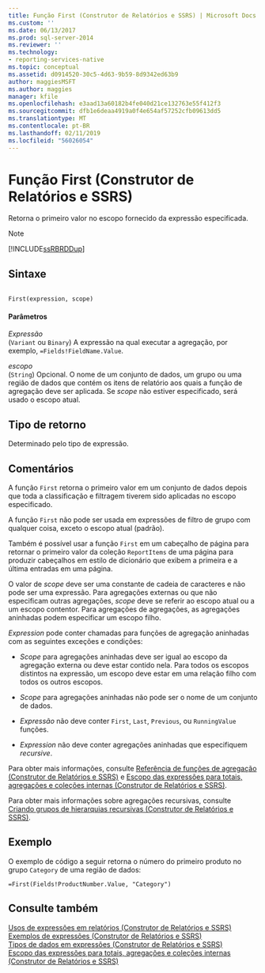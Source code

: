 ```yaml
---
title: Função First (Construtor de Relatórios e SSRS) | Microsoft Docs
ms.custom: ''
ms.date: 06/13/2017
ms.prod: sql-server-2014
ms.reviewer: ''
ms.technology:
- reporting-services-native
ms.topic: conceptual
ms.assetid: d0914520-30c5-4d63-9b59-8d9342ed63b9
author: maggiesMSFT
ms.author: maggies
manager: kfile
ms.openlocfilehash: e3aad13a60182b4fe040d21ce132763e55f412f3
ms.sourcegitcommit: dfb1e6deaa4919a0f4e654af57252cfb09613dd5
ms.translationtype: MT
ms.contentlocale: pt-BR
ms.lasthandoff: 02/11/2019
ms.locfileid: "56026054"
---
```

# <a name="first-function-report-builder-and-ssrs"></a>Função First (Construtor de Relatórios e SSRS)
  Retorna o primeiro valor no escopo fornecido da expressão especificada.  
  
> [!NOTE]  
>  [!INCLUDE[ssRBRDDup](../../includes/ssrbrddup-md.md)]  
  
## <a name="syntax"></a>Sintaxe  
  
```  
  
First(expression, scope)  
```  
  
#### <a name="parameters"></a>Parâmetros  
 *Expressão*  
 (`Variant` ou `Binary`) A expressão na qual executar a agregação, por exemplo, `=Fields!FieldName.Value`.  
  
 *escopo*  
 (`String`) Opcional. O nome de um conjunto de dados, um grupo ou uma região de dados que contém os itens de relatório aos quais a função de agregação deve ser aplicada. Se *scope* não estiver especificado, será usado o escopo atual.  
  
## <a name="return-type"></a>Tipo de retorno  
 Determinado pelo tipo de expressão.  
  
## <a name="remarks"></a>Comentários  
 A função `First` retorna o primeiro valor em um conjunto de dados depois que toda a classificação e filtragem tiverem sido aplicadas no escopo especificado.  
  
 A função `First` não pode ser usada em expressões de filtro de grupo com qualquer coisa, exceto o escopo atual (padrão).  
  
 Também é possível usar a função `First` em um cabeçalho de página para retornar o primeiro valor da coleção `ReportItems` de uma página para produzir cabeçalhos em estilo de dicionário que exibem a primeira e a última entradas em uma página.  
  
 O valor de *scope* deve ser uma constante de cadeia de caracteres e não pode ser uma expressão. Para agregações externas ou que não especificam outras agregações, *scope* deve se referir ao escopo atual ou a um escopo contentor. Para agregações de agregações, as agregações aninhadas podem especificar um escopo filho.  
  
 *Expression* pode conter chamadas para funções de agregação aninhadas com as seguintes exceções e condições:  
  
-   *Scope* para agregações aninhadas deve ser igual ao escopo da agregação externa ou deve estar contido nela. Para todos os escopos distintos na expressão, um escopo deve estar em uma relação filho com todos os outros escopos.  
  
-   *Scope* para agregações aninhadas não pode ser o nome de um conjunto de dados.  
  
-   *Expressão* não deve conter `First`, `Last`, `Previous`, ou `RunningValue` funções.  
  
-   *Expression* não deve conter agregações aninhadas que especifiquem *recursive*.  
  
 Para obter mais informações, consulte [Referência de funções de agregação &#40;Construtor de Relatórios e SSRS&#41;](report-builder-functions-aggregate-functions-reference.md) e [Escopo das expressões para totais, agregações e coleções internas &#40;Construtor de Relatórios e SSRS&#41;](expression-scope-for-totals-aggregates-and-built-in-collections.md).  
  
 Para obter mais informações sobre agregações recursivas, consulte [Criando grupos de hierarquias recursivas &#40;Construtor de Relatórios e SSRS&#41;](creating-recursive-hierarchy-groups-report-builder-and-ssrs.md).  
  
## <a name="example"></a>Exemplo  
 O exemplo de código a seguir retorna o número do primeiro produto no grupo `Category` de uma região de dados:  
  
```  
=First(Fields!ProductNumber.Value, "Category")  
```  
  
## <a name="see-also"></a>Consulte também  
 [Usos de expressões em relatórios &#40;Construtor de Relatórios e SSRS&#41;](expression-uses-in-reports-report-builder-and-ssrs.md)   
 [Exemplos de expressões &#40;Construtor de Relatórios e SSRS&#41;](expression-examples-report-builder-and-ssrs.md)   
 [Tipos de dados em expressões &#40;Construtor de Relatórios e SSRS&#41;](expressions-report-builder-and-ssrs.md)   
 [Escopo das expressões para totais, agregações e coleções internas &#40;Construtor de Relatórios e SSRS&#41;](expression-scope-for-totals-aggregates-and-built-in-collections.md)  
  
  
